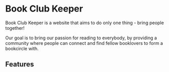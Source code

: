 # Book Club Keeper

Book Club Keeper is a website that aims to do only one thing - bring people together!

Our goal is to bring our passion for reading to everybody, by providing a community where people can connect and find fellow booklovers to form a bookcircle with.

## Features